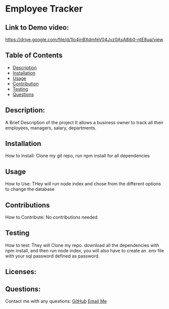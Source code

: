 # Employee Tracker
  ## Link to Demo video:
   https://drive.google.com/file/d/1lo4inBXdmfeV04Jvz0AsA8ib0-ntE8ua/view
  ## Table of Contents
  - [Description](#description)
  - [Installation](#installation)
  - [Usage](#usage)
  - [Contribution](#contribution)
  - [Testing](#testing)
  - [Questions](#questions)

  ## Description:
  A Brief Description of the project
  It allows a business owner to track all their employees, managers, salary, departments.

  ## Installation
  How to Install:
  Clone my git repo, run npm install for all dependencies

  ## Usage
  How to Use:
  THey will run node index and chose from the different options to change the database

  ## Contributions
  How to Contribute:
  No contributions needed

  ## Testing 
  How to test:
  They will Clone my repo. download all the dependencies with npm install, and then run node index, you will also have to create an .env file with your sql password defined as password.

  ## Licenses:
   

  ## Questions:
  Contact me with any questions:
  [GitHub](https://github.com/undefined)
  [Email Me](https://mailto:smoshcam1@gmail.com)
  

